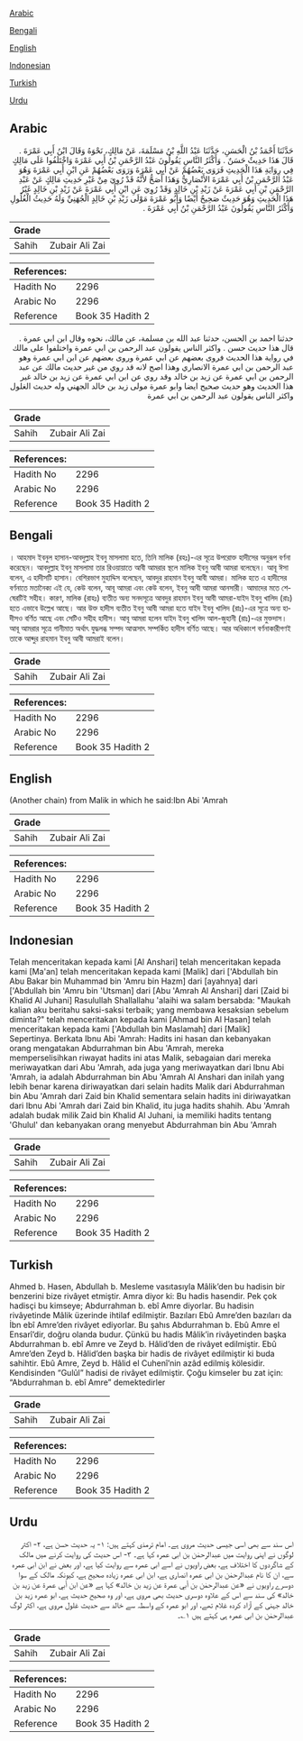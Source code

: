 [Arabic](#arabic)

[Bengali](#bengali)

[English](#english)

[Indonesian](#indonesian)

[Turkish](#turkish)

[Urdu](#urdu)

## Arabic


<div dir="rtl" lang="ar" style={{fontSize:'larger',backgroundColor:'#f8f9fa',padding:20}}>
حَدَّثَنَا أَحْمَدُ بْنُ الْحَسَنِ، حَدَّثَنَا عَبْدُ اللَّهِ بْنُ مَسْلَمَةَ، عَنْ مَالِكٍ، نَحْوَهُ وَقَالَ ابْنُ أَبِي عَمْرَةَ ‏.‏ قَالَ هَذَا حَدِيثٌ حَسَنٌ ‏.‏ وَأَكْثَرُ النَّاسِ يَقُولُونَ عَبْدُ الرَّحْمَنِ بْنُ أَبِي عَمْرَةَ وَاخْتَلَفُوا عَلَى مَالِكٍ فِي رِوَايَةِ هَذَا الْحَدِيثِ فَرَوَى بَعْضُهُمْ عَنْ أَبِي عَمْرَةَ وَرَوَى بَعْضُهُمْ عَنِ ابْنِ أَبِي عَمْرَةَ وَهُوَ عَبْدُ الرَّحْمَنِ بْنُ أَبِي عَمْرَةَ الأَنْصَارِيُّ وَهَذَا أَصَحُّ لأَنَّهُ قَدْ رُوِيَ مِنْ غَيْرِ حَدِيثِ مَالِكٍ عَنْ عَبْدِ الرَّحْمَنِ بْنِ أَبِي عَمْرَةَ عَنْ زَيْدِ بْنِ خَالِدٍ وَقَدْ رُوِيَ عَنِ ابْنِ أَبِي عَمْرَةَ عَنْ زَيْدِ بْنِ خَالِدٍ غَيْرُ هَذَا الْحَدِيثِ وَهُوَ حَدِيثٌ صَحِيحٌ أَيْضًا وَأَبُو عَمْرَةَ مَوْلَى زَيْدِ بْنِ خَالِدٍ الْجُهَنِيِّ وَلَهُ حَدِيثُ الْغُلُولِ وَأَكْثَرُ النَّاسِ يَقُولُونَ عَبْدُ الرَّحْمَنِ بْنُ أَبِي عَمْرَةَ ‏.‏
</div>
<div style={{backgroundColor:'#f8f9fa',padding:20, marginBottom: 10}}><table> <thead> <tr> <th>Grade</th> <th></th> </tr> </thead> <tbody> <tr><td>Sahih</td><td>Zubair Ali Zai</td></tr></tbody></table><table> <thead> <tr> <th>References:</th> <th></th> </tr> </thead> <tbody><tr><td>Hadith No</td><td>2296</td></tr><tr><td>Arabic No</td><td>2296</td></tr><tr><td>Reference</td><td>Book 35 Hadith 2</td></tr></tbody></table></div>


<div dir="rtl" lang="ar" style={{fontSize:'larger',backgroundColor:'#f8f9fa',padding:20}}>
حدثنا احمد بن الحسن، حدثنا عبد الله بن مسلمة، عن مالك، نحوه وقال ابن ابي عمرة . قال هذا حديث حسن . واكثر الناس يقولون عبد الرحمن بن ابي عمرة واختلفوا على مالك في رواية هذا الحديث فروى بعضهم عن ابي عمرة وروى بعضهم عن ابن ابي عمرة وهو عبد الرحمن بن ابي عمرة الانصاري وهذا اصح لانه قد روي من غير حديث مالك عن عبد الرحمن بن ابي عمرة عن زيد بن خالد وقد روي عن ابن ابي عمرة عن زيد بن خالد غير هذا الحديث وهو حديث صحيح ايضا وابو عمرة مولى زيد بن خالد الجهني وله حديث الغلول واكثر الناس يقولون عبد الرحمن بن ابي عمرة
</div>
<div style={{backgroundColor:'#f8f9fa',padding:20, marginBottom: 10}}><table> <thead> <tr> <th>Grade</th> <th></th> </tr> </thead> <tbody> <tr><td>Sahih</td><td>Zubair Ali Zai</td></tr></tbody></table><table> <thead> <tr> <th>References:</th> <th></th> </tr> </thead> <tbody><tr><td>Hadith No</td><td>2296</td></tr><tr><td>Arabic No</td><td>2296</td></tr><tr><td>Reference</td><td>Book 35 Hadith 2</td></tr></tbody></table></div>

## Bengali


<div dir="ltr" lang="bn" style={{fontSize:'larger',backgroundColor:'#f8f9fa',padding:20}}>
। আহমাদ ইবনুল হাসান-আবদুল্লাহ ইবনু মাসলামা হতে, তিনি মালিক (রহঃ)-এর সূত্রে উপরোক্ত হাদীসের অনুরূপ বর্ণনা করেছেন। আবদুল্লাহ ইবনু মাসলামা তার রিওয়ায়াতে আবী আমরার স্থলে মালিক ইবনু আবী আমরা বলেছেন। আবূ ঈসা বলেন, এ হাদীসটি হাসান। বেশিরভাগ মুহাদ্দিস বলেছেন, আবদুর রাহমান ইবনু আবী আমরা। মালিক হতে এ হাদীসের বর্ণনাতে মতানৈক্য এই যে, কেউ বলেন, আবূ আমরা এবং কেউ বলেন, ইবনু আবী আমরা আনসারী। আমাদের মতে শেষেরটিই সহীহ। কারণ, মালিক (রাহঃ) ব্যতীত অন্য সনদসূত্রে আবদুর রাহমান ইবনু আবী আমরা-যাইদ ইবনু খালিদ (রাঃ) হতে এভাবে উল্লেখ আছে। আর উক্ত হাদীস ব্যতীত ইবনু আবী আমরা হতে যাইদ ইবনু খালিদ (রাঃ)-এর সূত্রে অন্য হাদীসও বর্ণিত আছে এবং সেটিও সহীহ হাদীস। আবূ আমরা হলেন যাইদ ইবনু খালিদ আল-জুহানী (রাঃ)-এর মুক্তদাস। আবূ আমরার সূত্রে গানীমাত অর্থাৎ যুদ্ধলব্ধ সম্পদ আত্মসাৎ সম্পর্কিত হাদীস বর্ণিত আছে। আর অধিকাংশ বর্ণনাকারীগণই তাকে আব্দুর রাহমান ইবনু আবী আমরাই বলেন।
</div>
<div style={{backgroundColor:'#f8f9fa',padding:20, marginBottom: 10}}><table> <thead> <tr> <th>Grade</th> <th></th> </tr> </thead> <tbody> <tr><td>Sahih</td><td>Zubair Ali Zai</td></tr></tbody></table><table> <thead> <tr> <th>References:</th> <th></th> </tr> </thead> <tbody><tr><td>Hadith No</td><td>2296</td></tr><tr><td>Arabic No</td><td>2296</td></tr><tr><td>Reference</td><td>Book 35 Hadith 2</td></tr></tbody></table></div>

## English


<div dir="ltr" lang="en" style={{fontSize:'larger',backgroundColor:'#f8f9fa',padding:20}}>
(Another chain) from Malik in which he said:Ibn Abi 'Amrah
</div>
<div style={{backgroundColor:'#f8f9fa',padding:20, marginBottom: 10}}><table> <thead> <tr> <th>Grade</th> <th></th> </tr> </thead> <tbody> <tr><td>Sahih</td><td>Zubair Ali Zai</td></tr></tbody></table><table> <thead> <tr> <th>References:</th> <th></th> </tr> </thead> <tbody><tr><td>Hadith No</td><td>2296</td></tr><tr><td>Arabic No</td><td>2296</td></tr><tr><td>Reference</td><td>Book 35 Hadith 2</td></tr></tbody></table></div>

## Indonesian


<div dir="ltr" lang="id" style={{fontSize:'larger',backgroundColor:'#f8f9fa',padding:20}}>
Telah menceritakan kepada kami [Al Anshari] telah menceritakan kepada kami [Ma'an] telah menceritakan kepada kami [Malik] dari ['Abdullah bin Abu Bakar bin Muhammad bin 'Amru bin Hazm] dari [ayahnya] dari ['Abdullah bin 'Amru bin 'Utsman] dari [Abu 'Amrah Al Anshari] dari [Zaid bi Khalid Al Juhani] Rasulullah Shallallahu 'alaihi wa salam bersabda: "Maukah kalian aku beritahu saksi-saksi terbaik; yang membawa kesaksian sebelum diminta?" telah menceritakan kepada kami [Ahmad bin Al Hasan] telah menceritakan kepada kami ['Abdullah bin Maslamah] dari [Malik] Sepertinya. Berkata Ibnu Abi 'Amrah: Hadits ini hasan dan kebanyakan orang mengatakan Abdurrahman bin Abu 'Amrah, mereka memperselisihkan riwayat hadits ini atas Malik, sebagaian dari mereka meriwayatkan dari Abu 'Amrah, ada juga yang meriwayatkan dari Ibnu Abi 'Amrah, ia adalah Abdurrahman bin Abu 'Amrah Al Anshari dan inilah yang lebih benar karena diriwayatkan dari selain hadits Malik dari Abdurrahman bin Abu 'Amrah dari Zaid bin Khalid sementara selain hadits ini diriwayatkan dari Ibnu Abi 'Amrah dari Zaid bin Khalid, itu juga hadits shahih. Abu 'Amrah adalah budak milik Zaid bin Khalid Al Juhani, ia memiliki hadits tentang 'Ghulul' dan kebanyakan orang menyebut Abdurrahman bin Abu 'Amrah
</div>
<div style={{backgroundColor:'#f8f9fa',padding:20, marginBottom: 10}}><table> <thead> <tr> <th>Grade</th> <th></th> </tr> </thead> <tbody> <tr><td>Sahih</td><td>Zubair Ali Zai</td></tr></tbody></table><table> <thead> <tr> <th>References:</th> <th></th> </tr> </thead> <tbody><tr><td>Hadith No</td><td>2296</td></tr><tr><td>Arabic No</td><td>2296</td></tr><tr><td>Reference</td><td>Book 35 Hadith 2</td></tr></tbody></table></div>

## Turkish


<div dir="ltr" lang="tr" style={{fontSize:'larger',backgroundColor:'#f8f9fa',padding:20}}>
Ahmed b. Hasen, Abdullah b. Mesleme vasıtasıyla Mâlik’den bu hadisin bir benzerini bize rivâyet etmiştir. Amra diyor ki: Bu hadis hasendir. Pek çok hadisçi bu kimseye; Abdurrahman b. ebî Amre diyorlar. Bu hadisin rivâyetinde Mâlik üzerinde ihtilaf edilmiştir. Bazıları Ebû Amre’den bazıları da İbn ebî Amre’den rivâyet ediyorlar. Bu şahıs Abdurrahman b. Ebû Amre el Ensarî’dir, doğru olanda budur. Çünkü bu hadis Mâlik’in rivâyetinden başka Abdurrahman b. ebî Amre ve Zeyd b. Hâlid’den de rivâyet edilmiştir. Ebû Amre’den Zeyd b. Hâlid’den başka bir hadis de rivâyet edilmiştir ki buda sahihtir. Ebû Amre, Zeyd b. Hâlid el Cuhenî’nin azâd edilmiş kölesidir. Kendisinden “Gulûl” hadisi de rivâyet edilmiştir. Çoğu kimseler bu zat için: “Abdurrahman b. ebî Amre” demektedirler
</div>
<div style={{backgroundColor:'#f8f9fa',padding:20, marginBottom: 10}}><table> <thead> <tr> <th>Grade</th> <th></th> </tr> </thead> <tbody> <tr><td>Sahih</td><td>Zubair Ali Zai</td></tr></tbody></table><table> <thead> <tr> <th>References:</th> <th></th> </tr> </thead> <tbody><tr><td>Hadith No</td><td>2296</td></tr><tr><td>Arabic No</td><td>2296</td></tr><tr><td>Reference</td><td>Book 35 Hadith 2</td></tr></tbody></table></div>

## Urdu


<div dir="rtl" lang="ur" style={{fontSize:'larger',backgroundColor:'#f8f9fa',padding:20}}>
اس سند سے بھی اسی جیسی حدیث مروی ہے۔ امام ترمذی کہتے ہیں: ۱- یہ حدیث حسن ہے، ۲- اکثر لوگوں نے اپنی روایت میں عبدالرحمٰن بن ابی عمرہ کہا ہے۔ ۳- اس حدیث کی روایت کرنے میں مالک کے شاگردوں کا اختلاف ہے، بعض راویوں نے اسے ابی عمرہ سے روایت کیا ہے، اور بعض نے ابن ابی عمرہ سے، ان کا نام عبدالرحمٰن بن ابی عمرہ انصاری ہے، ابن ابی عمرہ زیادہ صحیح ہے، کیونکہ مالک کے سوا دوسرے راویوں نے «عن عبدالرحمٰن بن أبي عمرة عن زيد بن خالد» کہا ہے «عن ابن أبي عمرة عن زيد بن خالد» کی سند سے اس کے علاوہ دوسری حدیث بھی مروی ہے، اور وہ صحیح حدیث ہے، ابو عمرہ زید بن خالد جہنی کے آزاد کردہ غلام تھے، اور ابو عمرہ کے واسطہ سے خالد سے حدیث غلول مروی ہے، اکثر لوگ عبدالرحمٰن بن ابی عمرہ ہی کہتے ہیں ۱؎۔
</div>
<div style={{backgroundColor:'#f8f9fa',padding:20, marginBottom: 10}}><table> <thead> <tr> <th>Grade</th> <th></th> </tr> </thead> <tbody> <tr><td>Sahih</td><td>Zubair Ali Zai</td></tr></tbody></table><table> <thead> <tr> <th>References:</th> <th></th> </tr> </thead> <tbody><tr><td>Hadith No</td><td>2296</td></tr><tr><td>Arabic No</td><td>2296</td></tr><tr><td>Reference</td><td>Book 35 Hadith 2</td></tr></tbody></table></div>